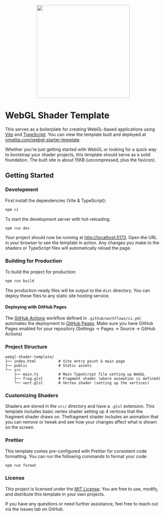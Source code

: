 
<p align="center">
  <img width=300 height=300 src="https://github.com/user-attachments/assets/52f41567-effd-49a3-90b1-544e19d3e3bc" />
</p>

# WebGL Shader Template

This serves as a boilerplate for creating WebGL-based applications using
[Vite](https://vitejs.dev/) and [TypeScript](https://www.typescriptlang.org/).
You can view the template built and deployed at
[nmattia.com/webgl-starter-template](https://nmattia.com/webgl-starter-template).

Whether you're just getting started with WebGL or looking for a quick way to
bootstrap your shader projects, this template should serve as a solid
foundation. The built site is about 15KB (uncompressed, plus the favicon).

## Getting Started

### Development

First install the dependencies (Vite & TypeScript):

```bash
npm ci
```

To start the development server with hot-reloading:

```bash
npm run dev
```

Your project should now be running at [http://localhost:5173](http://localhost:5173).
Open the URL in your browser to see the template in action. Any changes you
make to the shaders or TypeScript files will automatically reload the page.

### Building for Production

To build the project for production:

```bash
npm run build
```

The production-ready files will be output to the `dist` directory. You can
deploy these files to any static site hosting service.

#### Deploying with GitHub Pages

The [GitHub Actions](https://github.com/features/actions) workflow defined in
`.github/workflows/ci.yml` automates the deployment to
[GitHub Pages](https://pages.github.com/). Make sure you have GitHub Pages
enabled for your repository (Settings -> Pages -> Source -> GitHub Actions)

### Project Structure

```
webgl-shader-template/
├── index.html          # Vite entry point & main page
├── public              # Static assets
└── src
    ├── main.ts         # Main TypeScript file setting up WebGL
    ├── frag.glsl       # Fragment shader (where animation is defined)
    └── vert.glsl       # Vertex shader (setting up the vertices)
```

### Customizing Shaders

Shaders are stored in the `src/` directory and have a `.glsl` extension. This
template includes basic vertex shader setting up 4 vertices that the fragment
shader draws on. Thefragment shader includes an animation that you can remove
or tweak and see how your changes affect what is shown on the screen.

### Prettier

This template comes pre-configured with Prettier for consistent code
formatting. You can run the following commands to format your code:

```bash
npm run format
```

### License

This project is licensed under the [MIT License](LICENSE). You are free to use,
modify, and distribute this template in your own projects.

If you have any questions or need further assistance, feel free to reach out
via the issues tab on GitHub.
